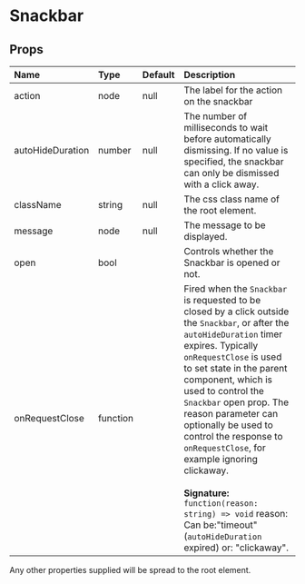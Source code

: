 Snackbar
====



Props
-----

| Name | Type | Default | Description |
|:-----|:-----|:--------|:------------|
| action | node | null | The label for the action on the snackbar |
| autoHideDuration | number | null | The number of milliseconds to wait before automatically dismissing. If no value is specified, the snackbar can only be dismissed with a click away.|
| className | string | null | The css class name of the root element.|
| message | node | null | The message to be displayed. |
| open | bool |  | Controls whether the Snackbar is opened or not. |
| onRequestClose | function |  |  Fired when the `Snackbar` is requested to be closed by a click outside the `Snackbar`, or after the `autoHideDuration` timer expires. Typically `onRequestClose` is used to set state in the parent component, which is used to control the `Snackbar` open prop. The reason parameter can optionally be used to control the response to `onRequestClose`, for example ignoring clickaway.<br><br>**Signature:**<br> `function(reason: string) => void` reason: Can be:"timeout" (`autoHideDuration` expired) or: "clickaway". |

Any other properties supplied will be spread to the root element.
